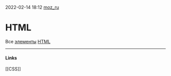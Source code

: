 2022-02-14 18:12
[moz_ru](https://developer.mozilla.org/ru/docs/Web/HTML/Element)
# HTML
Все [элементы](https://developer.mozilla.org/ru/docs/Web/HTML/Element) [HTML](https://developer.mozilla.org/ru/docs/Glossary/HTML)

_____________
#### Links
[[CSS]]